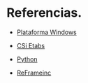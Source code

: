 






# Referencias.

* [Plataforma Windows](https://www.microsoft.com/es-es/software-download/windows10)

* [CSi Etabs](https://www.csiespana.com/)
* [Python](https://www.python.org/)
* [ReFrameinc](https://reframeinc.com/afterburnercolumn/)